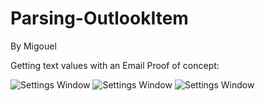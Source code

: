 # Parsing-OutlookItem
By Migouel

Getting text values with an Email
Proof of concept:

![Settings Window](https://raw.github.com/migouelBL/Parsing-OutlookItem/master/Screenshots/Init.png)
![Settings Window](https://raw.github.com/migouelBL/Parsing-OutlookItem/master/Screenshots/FocusedItem.png)
![Settings Window](https://raw.github.com/migouelBL/Parsing-OutlookItem/master/Screenshots/FormFields.png)
